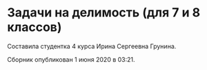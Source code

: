 # Задачи на делимость (для 7 и 8 классов)

Составила студентка 4 курса Ирина Сергеевна Грунина.

Сборник опубликован 1 июня 2020 в 03:21.
